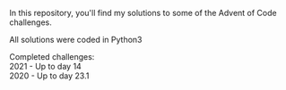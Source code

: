 In this repository, you'll find my solutions to some of the Advent of Code challenges.

All solutions were coded in Python3

Completed challenges: \
2021 - Up to day 14 \
2020 - Up to day 23.1

